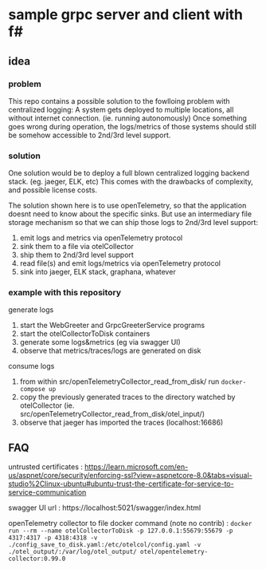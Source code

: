 # sample grpc server and client with f#

## idea

### problem
This repo contains a possible solution to the fowlloing problem with centralized logging:
A system gets deployed to multiple locations, all without internet connection. (ie. running autonomously)
Once something goes wrong during operation, the logs/metrics of those systems should still be somehow accessible to 2nd/3rd level support.

### solution
One solution would be to deploy a full blown centralized logging backend stack. (eg. jaeger, ELK, etc)
This comes with the drawbacks of complexity, and possible license costs.

The solution shown here is to use openTelemetry, so that the application doesnt need to know about the specific sinks.
But use an intermediary file storage mechanism so that we can ship those logs to 2nd/3rd level support:
1. emit logs and metrics via openTelemetry protocol
2. sink them to a file via otelCollector
3. ship them to 2nd/3rd level support
4. read file(s) and emit logs/metrics via openTelemetry protocol
5. sink into jaeger, ELK stack, graphana, whatever

### example with this repository

generate logs
1. start the WebGreeter and GrpcGreeterService programs
2. start the otelCollectorToDisk containers
3. generate some logs&metrics (eg via swagger UI)
4. observe that metrics/traces/logs are generated on disk

consume logs
1. from within src/openTelemetryCollector_read_from_disk/ run ```docker-compose up```
2. copy the previously generated traces to the directory watched by otelCollector (ie. src/openTelemetryCollector_read_from_disk/otel_input/)
3. observe that jaeger has imported the traces (localhost:16686)


## FAQ

untrusted certificates
: https://learn.microsoft.com/en-us/aspnet/core/security/enforcing-ssl?view=aspnetcore-8.0&tabs=visual-studio%2Clinux-ubuntu#ubuntu-trust-the-certificate-for-service-to-service-communication

swagger UI url
: https://localhost:5021/swagger/index.html

openTelemetry collector to file docker command (note no contrib)
: ```docker run --rm --name otelCollectorToDisk -p 127.0.0.1:55679:55679 -p 4317:4317 -p 4318:4318 -v ./config_save_to_disk.yaml:/etc/otelcol/config.yaml -v ./otel_output/:/var/log/otel_output/ otel/opentelemetry-collector:0.99.0```

